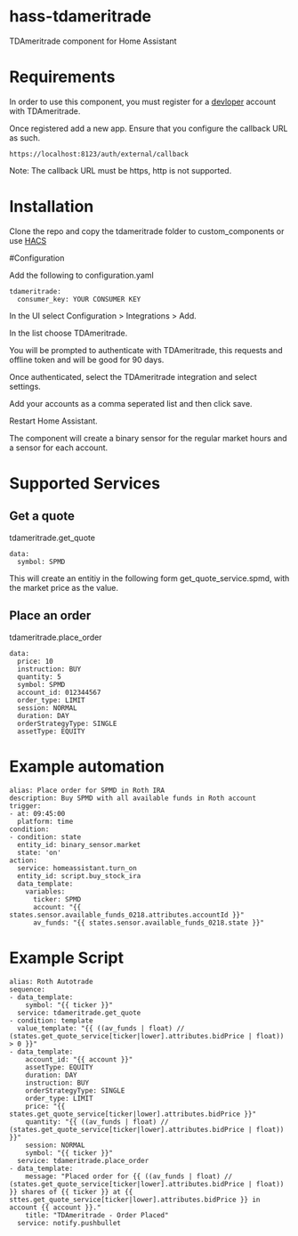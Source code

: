 # hass-tdameritrade
TDAmeritrade component for Home Assistant

# Requirements
In order to use this component, you must register for a [devloper](https://developer.tdameritrade.com/) account with TDAmeritrade.

Once registered add a new app.  Ensure that you configure the callback URL as such. 

```https://localhost:8123/auth/external/callback```

Note: The callback URL must be https, http is not supported.

# Installation
Clone the repo and copy the tdameritrade folder to custom_components or use [HACS](https://github.com/hacs/integration)

#Configuration

Add the following to configuration.yaml

```
tdameritrade:
  consumer_key: YOUR CONSUMER KEY
```

In the UI select Configuration > Integrations > Add.

In the list choose TDAmeritrade.

You will be prompted to authenticate with TDAmeritrade, this requests and offline token and will be good for 90 days.

Once authenticated, select the TDAmeritrade integration and select settings.

Add your accounts as a comma seperated list and then click save.

Restart Home Assistant.

The component will create a binary sensor for the regular market hours and a sensor for each account.

# Supported Services

## Get a quote 
tdameritrade.get_quote
```
data:
  symbol: SPMD
```

This will create an entitiy in the following form get_quote_service.spmd, with the market price as the value.

## Place an order
tdameritrade.place_order
```
data:
  price: 10
  instruction: BUY
  quantity: 5
  symbol: SPMD
  account_id: 012344567
  order_type: LIMIT
  session: NORMAL
  duration: DAY
  orderStrategyType: SINGLE
  assetType: EQUITY
```


# Example automation

```
alias: Place order for SPMD in Roth IRA 
description: Buy SPMD with all available funds in Roth account
trigger:
- at: 09:45:00
  platform: time
condition:
- condition: state
  entity_id: binary_sensor.market
  state: 'on'
action:
  service: homeassistant.turn_on 
  entity_id: script.buy_stock_ira
  data_template:
    variables:
      ticker: SPMD 
      account: "{{ states.sensor.available_funds_0218.attributes.accountId }}"  
      av_funds: "{{ states.sensor.available_funds_0218.state }}"
```

# Example Script

```
alias: Roth Autotrade                                                                                    
sequence:                                                                                                
- data_template:
    symbol: "{{ ticker }}"
  service: tdameritrade.get_quote                                                                        
- condition: template
  value_template: "{{ ((av_funds | float) // (states.get_quote_service[ticker|lower].attributes.bidPrice | float)) > 0 }}"
- data_template:
    account_id: "{{ account }}"
    assetType: EQUITY
    duration: DAY
    instruction: BUY
    orderStrategyType: SINGLE
    order_type: LIMIT
    price: "{{ states.get_quote_service[ticker|lower].attributes.bidPrice }}"
    quantity: "{{ ((av_funds | float) // (states.get_quote_service[ticker|lower].attributes.bidPrice | float)) }}"
    session: NORMAL
    symbol: "{{ ticker }}"
  service: tdameritrade.place_order
- data_template:
    message: "Placed order for {{ ((av_funds | float) // (states.get_quote_service[ticker|lower].attributes.bidPrice | float)) }} shares of {{ ticker }} at {{ sttes.get_quote_service[ticker|lower].attributes.bidPrice }} in account {{ account }}." 
    title: "TDAmeritrade - Order Placed" 
  service: notify.pushbullet
```
